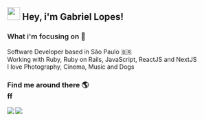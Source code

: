 <h2 style="font-weight:bold;">
<img src="https://media.giphy.com/media/hvRJCLFzcasrR4ia7z/giphy.gif" width="30px"> Hey, i'm Gabriel Lopes!
</h2>

<h3 style="font-weight:600">
  What i'm focusing on 📝
</h3>
Software Developer based in São Paulo 🇧🇷<br>
Working with Ruby, Ruby on Rails, JavaScript, ReactJS and NextJS<br>
I love Photography, Cinema, Music and Dogs
<br>

<h3 style="font-weight: bold">
  Find me around there 🌎<br>
  ff
</h3>

<img src="https://github-readme-stats.gabrielloppes.vercel.app/api?username=gabrielloppes&show_icons=true&hide_border=true&count_private=true&include_all_commits=true&theme=tokyonight">

<img align="left" src="https://github-readme-stats.gabrielloppes.vercel.app/api/top-langs/?username=gabrielloppes&hide=HTML&hide_border=true&layout=compact&theme=tokyonight">
